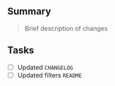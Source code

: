 ## Summary

> Brief description of changes

## Tasks

- [ ] Updated `CHANGELOG`
- [ ] Updated filters `README`
